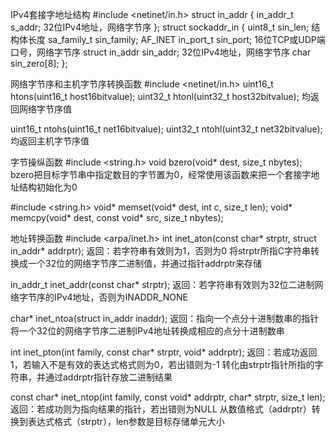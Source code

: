 IPv4套接字地址结构
#include <netinet/in.h>
struct in_addr
{
  in_addr_t       s_addr;      32位IPv4地址，网络字节序
};
struct sockaddr_in
{
  uint8_t         sin_len;     结构体长度
  sa_family_t     sin_family;  AF_INET
  in_port_t       sin_port;    16位TCP或UDP端口号，网络字节序
  struct in_addr  sin_addr;    32位IPv4地址，网络字节序
  char            sin_zero[8];
};


网络字节序和主机字节序转换函数
#include <netinet/in.h>
uint16_t htons(uint16_t host16bitvalue);
uint32_t htonl(uint32_t host32bitvalue);     均返回网络字节序值

uint16_t ntohs(uint16_t net16bitvalue);
uint32_t ntohl(uint32_t net32bitvalue);      均返回主机字节序值


字节操纵函数
#include <string.h>
void bzero(void* dest, size_t nbytes);
bzero把目标字节串中指定数目的字节置为0，经常使用该函数来把一个套接字地址结构初始化为0

#include <string.h>
void* memset(void* dest, int c, size_t len);
void* memcpy(void* dest, const void* src, size_t nbytes);


地址转换函数
#include <arpa/inet.h>
int inet_aton(const char* strptr, struct in_addr* addrptr);    返回：若字符串有效则为1，否则为0
将strptr所指C字符串转换成一个32位的网络字节序二进制值，并通过指针addrptr来存储

in_addr_t inet_addr(const char* strptr);  返回：若字符串有效则为32位二进制网络字节序的IPv4地址，否则为INADDR_NONE

char* inet_ntoa(struct in_addr inaddr);  返回：指向一个点分十进制数串的指针
将一个32位的网络字节序二进制IPv4地址转换成相应的点分十进制数串

int inet_pton(int family, const char* strptr, void* addrptr); 返回：若成功返回1，若输入不是有效的表达式格式则为0，若出错则为-1
转化由strptr指针所指的字符串，并通过addrptr指针存放二进制结果

const char* inet_ntop(int family, const void* addrptr, char* strptr, size_t len); 返回：若成功则为指向结果的指针，若出错则为NULL
从数值格式（addrptr）转换到表达式格式（strptr），len参数是目标存储单元大小
